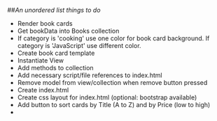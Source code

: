##*An unordered list things to do*

* Render book cards
* Get bookData into Books collection
* If category is 'cooking' use one color for book card background. If category is 'JavaScript' use different color.
* Create book card template
* Instantiate View
* Add methods to collection
* Add necessary script/file references to index.html
* Remove model from view/collection when remove button pressed
* Create index.html
* Create css layout for index.html (optional: bootstrap available)
* Add button to sort cards by Title (A to Z) and by Price (low to high)
*
